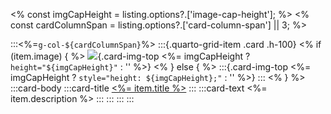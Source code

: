<% const imgCapHeight = listing.options?.['image-cap-height']; %>
<% const cardColumnSpan = listing.options?.['card-column-span'] || 3; %>

:::<%=`g-col-${cardColumnSpan}`%>
:::{.quarto-grid-item .card .h-100}
<% if (item.image) { %>
![](<%= item.image %>){.card-img-top <%= imgCapHeight ? `height="${imgCapHeight}"` : '' %>}
<% } else { %>
:::{.card-img-top <%= imgCapHeight ? `style="height: ${imgCapHeight};"` : '' %>}
:::
<% } %>
:::card-body
:::card-title
[<%= item.title %>](<%= item.path %>)
:::
:::card-text
<%= item.description %>
:::
:::
:::
:::
